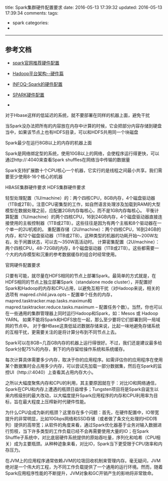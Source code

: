title: Spark集群硬件配置要求
date: 2016-05-13 17:39:32
updated: 2016-05-13 17:39:34
comments:
tags:
- spark
categories:
- 

---

## 参考文档

+ [spark官网推荐硬件配置](http://ifeve.com/spark-hardware-provisioning/)
+ [Hadoop平台架构--硬件篇](http://www.itweet.cn/2016/01/26/Hadoop-Hardware-Planning/)
+ [INFOQ-Spark的硬件配置](http://www.infoq.com/cn/news/2014/08/spark-hardware-configure)
+ [SPARK硬件配置](http://ju.outofmemory.cn/entry/74070)

+ []()

对于Hbase这样的低延迟的系统，就不要部署在同样的机器上面，避免干扰

当Spark没办法把所有的内容放在内存中计算的时候，它会把部分内容存储到硬盘当中，如果该节点上也有HDFS目录，可以和HDFS共用同一个块磁盘

Spark最少在运行8GB以上的内存的机器上面

Spark是网络绑定型的系统，使用10GB以上的网络，会使程序运行得更快，可以通过http://<driver-node>:4040来查看Spark shuffles在网络当中传输的数据量

Spark支持扩展数十个CPU核心一个机器，它实行的是线程之间最小共享。我们需要至少使用8-16个核心的机器

HBASE集群硬件要求
HDFS集群硬件要求

轻型处理配置（1U/machine）的：两个四核CPU，8GB内存，4个磁盘驱动器（1TB或2TB）。注意CPU密集型的工作，如自然语言处理涉及加载到RAM的大型模型在数据处理之前，应配置2GB内存每核心，而不是1GB内存每核心。
平衡计算配置（1U/machine）的两个四核CPU，16到24GB内存，4个磁盘驱动器直接连接使用的主板控制器（1TB或2TB）。这些往往是因为有两个主板和8个驱动器在一个单一的2U机柜的。
重配置存储（2U/machine）：两个四核CPU，16到24GB的内存，和12个磁盘驱动器（1TB或2TB）。这种类型的机器的功耗开始〜200W左右，处于闲置状态，可以去〜350W高活动时。
计算密集配置（2U/machine）：两个四核CPU，48-72GB的内存，8个磁盘驱动器（1TB或2TB）。这些都需要一个大的内存模型和沉重的参考数据缓存的组合时经常使用。

官网硬件配置要求

只要有可能，就尽量在HDFS相同的节点上部署Spark。最简单的方式就是，在HDFS相同的节点上独立部署Spark（standalone mode cluster），并配置好Spark和Hadoop的内存和CPU占用，以避免互相干扰（对Hadoop来说，相关的选项有 mapred.child.java.opts – 配置单个任务的内存，mapred.tasktracker.map.tasks.maximun和mapred.tasktracker.reduce.tasks.maximum – 配置任务个数）。当然，你也可以在一些通用的集群管理器上同时运行Hadoop和Spark，如：Mesos 或 Hadoop YARN。
如果不能将Spark和HDFS放在一起，那么至少要将它们部署到同一局域网的节点中。
对于像HBase这类低延迟数据存储来说，比起一味地避免存储系统的互相干扰，更需要关注的是将计算分布到不同节点上去。

Spark可以在8GB~几百GB内存的机器上运行得很好。不过，我们还是建议最多给Spark分配75%的内存，剩下的内存留给操作系统和系统缓存。

每次计算具体需要多少内存，取决于你的应用程序。如需评估你的应用程序在使用某个数据集时会占用多少内存，可以尝试先加载一部分数据集，然后在Spark的监控UI（http://<driver-node>:4040）上查看其占用内存大小。

之所以大幅度聚焦内存和CPU的利用，其主要原因就在于：对比IO和网络通信，Spark在CPU和内存上遭遇的瓶颈日益增多；Tungsten项目将是Spark自诞生以来内核级别的最大改动，以大幅度提升Spark应用程序的内存和CPU利用率为目标，旨在最大程度上压榨新时代硬件性能。

为什么CPU会成为新的瓶颈？这里存在多个问题：首先，在硬件配置中，IO带宽提升的非常明显，比如10Gbps网络和SSD存储（或者做了条文化处理的HDD阵列）提供的高带宽；从软件的角度来看，通过Spark优化器基于业务对输入数据进行剪枝，当下许多类型的工作负载已经不会再需要使用大量的IO；在Spark Shuffle子系统中，对比底层硬件系统提供的原始吞吐量，序列化和哈希（CPU相关）成为主要瓶颈。从种种迹象来看，对比IO，Spark当下更受限于CPU效率和内存压力。

在JVM上的应用程序通常依赖JVM的垃圾回收机制来管理内存。毫无疑问，JVM绝对是一个伟大的工程，为不同工作负载提供了一个通用的运行环境。然而，随着Spark应用程序性能的不断提升，JVM对象和GC开销产生的影响将非常致命。